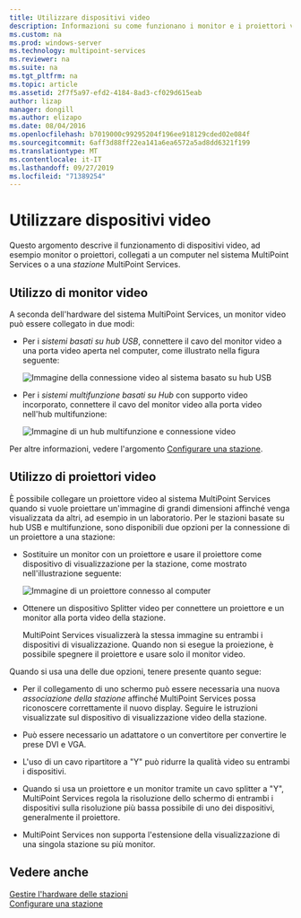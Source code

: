 ```yaml
---
title: Utilizzare dispositivi video
description: Informazioni su come funzionano i monitor e i proiettori video con le stazioni in MultiPoint Services
ms.custom: na
ms.prod: windows-server
ms.technology: multipoint-services
ms.reviewer: na
ms.suite: na
ms.tgt_pltfrm: na
ms.topic: article
ms.assetid: 2f7f5a97-efd2-4184-8ad3-cf029d615eab
author: lizap
manager: dongill
ms.author: elizapo
ms.date: 08/04/2016
ms.openlocfilehash: b7019000c99295204f196ee918129cded02e084f
ms.sourcegitcommit: 6aff3d88ff22ea141a6ea6572a5ad8dd6321f199
ms.translationtype: MT
ms.contentlocale: it-IT
ms.lasthandoff: 09/27/2019
ms.locfileid: "71389254"
---
```

# <a name="work-with-video-devices"></a>Utilizzare dispositivi video
Questo argomento descrive il funzionamento di dispositivi video, ad esempio monitor o proiettori, collegati a un computer nel sistema MultiPoint Services o a una *stazione* MultiPoint Services.  
  
## <a name="working-with-video-monitors"></a>Utilizzo di monitor video  
A seconda dell'hardware del sistema MultiPoint Services, un monitor video può essere collegato in due modi:  
  
-   Per i *sistemi basati su hub USB*, connettere il cavo del monitor video a una porta video aperta nel computer, come illustrato nella figura seguente:  
  
    ![Immagine della connessione video al sistema basato su hub USB](./media/WMSVideoConnection.gif)  
  
-   Per i *sistemi multifunzione basati su Hub* con supporto video incorporato, connettere il cavo del monitor video alla porta video nell'hub multifunzione:  
  
    ![Immagine di un hub multifunzione e connessione video](./media/WMSMultifunctionHubVideoConnection.gif)  
  
Per altre informazioni, vedere l'argomento [Configurare una stazione](Set-Up-a-Station.md).  
  
## <a name="working-with-video-projectors"></a>Utilizzo di proiettori video  
È possibile collegare un proiettore video al sistema MultiPoint Services quando si vuole proiettare un'immagine di grandi dimensioni affinché venga visualizzata da altri, ad esempio in un laboratorio. Per le stazioni basate su hub USB e multifunzione, sono disponibili due opzioni per la connessione di un proiettore a una stazione:  
  
-   Sostituire un monitor con un proiettore e usare il proiettore come dispositivo di visualizzazione per la stazione, come mostrato nell'illustrazione seguente:  
  
    ![Immagine di un proiettore connesso al computer](./media/WMSVideoProjectorConnection.gif)  
  
-   Ottenere un dispositivo Splitter video per connettere un proiettore e un monitor alla porta video della stazione.  
  
    MultiPoint Services visualizzerà la stessa immagine su entrambi i dispositivi di visualizzazione. Quando non si esegue la proiezione, è possibile spegnere il proiettore e usare solo il monitor video.  
  
Quando si usa una delle due opzioni, tenere presente quanto segue:  
  
-   Per il collegamento di uno schermo può essere necessaria una nuova *associazione della stazione* affinché MultiPoint Services possa riconoscere correttamente il nuovo display. Seguire le istruzioni visualizzate sul dispositivo di visualizzazione video della stazione.  
  
-   Può essere necessario un adattatore o un convertitore per convertire le prese DVI e VGA.  
  
-   L'uso di un cavo ripartitore a "Y" può ridurre la qualità video su entrambi i dispositivi.  
  
-   Quando si usa un proiettore e un monitor tramite un cavo splitter a "Y", MultiPoint Services regola la risoluzione dello schermo di entrambi i dispositivi sulla risoluzione più bassa possibile di uno dei dispositivi, generalmente il proiettore.  
  
-   MultiPoint Services non supporta l'estensione della visualizzazione di una singola stazione su più monitor.  
  
## <a name="see-also"></a>Vedere anche  
[Gestire l'hardware delle stazioni](Manage-Station-Hardware.md)  
[Configurare una stazione](Set-Up-a-Station.md) 